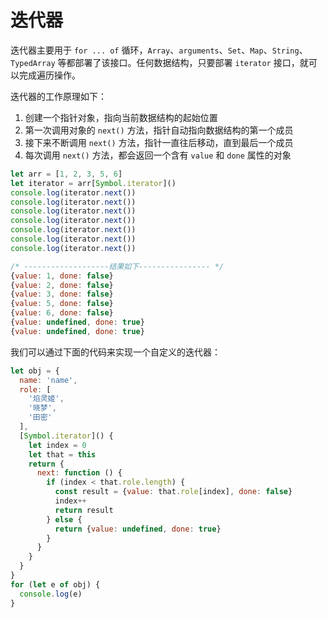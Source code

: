 # 迭代器

迭代器主要用于 `for ... of` 循环，`Array`、`arguments`、`Set`、`Map`、`String`、`TypedArray` 等都部署了该接口。任何数据结构，只要部署 `iterator` 接口，就可以完成遍历操作。

迭代器的工作原理如下：

1. 创建一个指针对象，指向当前数据结构的起始位置
2. 第一次调用对象的 `next()` 方法，指针自动指向数据结构的第一个成员
3. 接下来不断调用 `next()` 方法，指针一直往后移动，直到最后一个成员
4. 每次调用 `next()` 方法，都会返回一个含有 `value` 和 `done` 属性的对象

```js
let arr = [1, 2, 3, 5, 6]
let iterator = arr[Symbol.iterator]()
console.log(iterator.next())
console.log(iterator.next())
console.log(iterator.next())
console.log(iterator.next())
console.log(iterator.next())
console.log(iterator.next())
console.log(iterator.next())

/* -------------------结果如下---------------- */
{value: 1, done: false}
{value: 2, done: false}
{value: 3, done: false}
{value: 5, done: false}
{value: 6, done: false}
{value: undefined, done: true}
{value: undefined, done: true}
```

我们可以通过下面的代码来实现一个自定义的迭代器：

```js
let obj = {
  name: 'name',
  role: [
    '焰灵姬',
    '晓梦',
    '田密'
  ],
  [Symbol.iterator]() {
    let index = 0
    let that = this
    return {
      next: function () {
        if (index < that.role.length) {
          const result = {value: that.role[index], done: false}
          index++
          return result
        } else {
          return {value: undefined, done: true}
        }
      }
    }
  }
}
for (let e of obj) {
  console.log(e)
}
```
